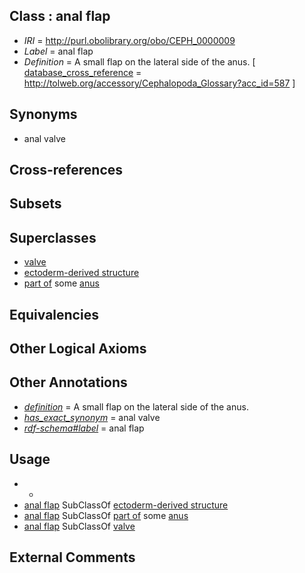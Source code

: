 
## Class : anal flap

 * *IRI* = http://purl.obolibrary.org/obo/CEPH_0000009
 * *Label* = anal flap
 * *Definition* = A small flap on the lateral side of the anus. [ [database_cross_reference](../../ef/oboInOwl#hasDbXref.md) = http://tolweb.org/accessory/Cephalopoda_Glossary?acc_id=587 ]

## Synonyms

 * anal valve

## Cross-references


## Subsets


## Superclasses

 * [valve](../../UBERON/78/UBERON_0003978.md)
 * [ectoderm-derived structure](../../UBERON/21/UBERON_0004121.md)
 * [part of](../../BFO/50/BFO_0000050.md) some [anus](../../UBERON/45/UBERON_0001245.md)

## Equivalencies


## Other Logical Axioms


## Other Annotations

 * *[definition](../../IAO/15/IAO_0000115.md)* = A small flap on the lateral side of the anus.
 * *[has_exact_synonym](../../ym/oboInOwl#hasExactSynonym.md)* = anal valve
 * *[rdf-schema#label](../../el/rdf-schema#label.md)* = anal flap

## Usage

 * -
 * [anal flap](../../CEPH/09/CEPH_0000009.md) SubClassOf [ectoderm-derived structure](../../UBERON/21/UBERON_0004121.md)
 * [anal flap](../../CEPH/09/CEPH_0000009.md) SubClassOf [part of](../../BFO/50/BFO_0000050.md) some [anus](../../UBERON/45/UBERON_0001245.md)
 * [anal flap](../../CEPH/09/CEPH_0000009.md) SubClassOf [valve](../../UBERON/78/UBERON_0003978.md)

## External Comments

